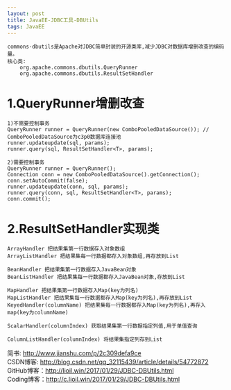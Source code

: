 ```yaml
---
layout: post
title: JavaEE-JDBC工具-DBUtils
tags: JavaEE
---
```

	commons-dbutils是Apache对JDBC简单封装的开源类库,减少JDBC对数据库增删改查的编码量。
	核心类:
		org.apache.commons.dbutils.QueryRunner
		org.apache.commons.dbutils.ResultSetHandler
		
# 1.QueryRunner增删改查
	1)不需要控制事务
	QueryRunner runner = QueryRunner(new ComboPooledDataSource()); // ComboPooledDataSource为c3p0数据库连接池
	runner.updateupdate(sql, params);
	runner.query(sql, ResultSetHandler<T>, params);
	
	2)需要控制事务
	QueryRunner runner = QueryRunner();
	Connection conn = new ComboPooledDataSource().getConnection();
	conn.setAutoCommit(false);
	runner.updateupdate(conn, sql, params);
	runner.query(conn, sql, ResultSetHandler<T>, params);
	conn.commit();
	

# 2.ResultSetHandler实现类		
	ArrayHandler 把结果集第一行数据存入对象数组
	ArrayListHandler 把结果集每一行数据都存入对象数组,再存放到List
	
	BeanHandler 把结果集第一行数据存入JavaBean对象
	BeanListHandler 把结果集每一行数据都存入JavaBean对象,存放到List
	
	MapHandler 把结果集第一行数据存入Map(key为列名)
	MapListHandler 把结果集每一行数据都存入Map(key为列名),再存放到List
	KeyedHandler(columnName) 把结果集每一行数据都存入Map(key为列名),再存入map(key为columnName)
	
	ScalarHandler(columnIndex) 获取结果集第一行数据指定列值,用于单值查询
	
	ColumnListHandler(columnIndex) 将结果集指定列存到List

简书: http://www.jianshu.com/p/2c309defa9ce   
CSDN博客: http://blog.csdn.net/qq_32115439/article/details/54772872   
GitHub博客：http://lioil.win/2017/01/29/JDBC-DBUtils.html   
Coding博客：http://c.lioil.win/2017/01/29/JDBC-DBUtils.html